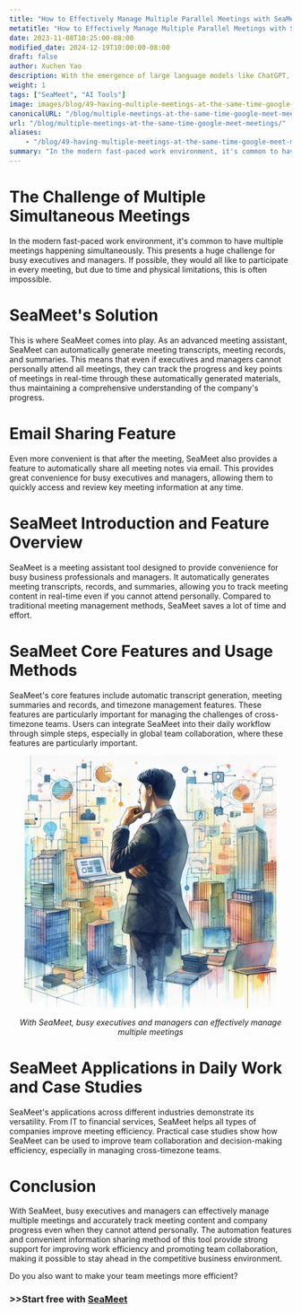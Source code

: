 ```yaml
---
title: "How to Effectively Manage Multiple Parallel Meetings with SeaMeet"
metatitle: "How to Effectively Manage Multiple Parallel Meetings with SeaMeet"
date: 2023-11-08T10:25:00-08:00
modified_date: 2024-12-19T10:00:00-08:00
draft: false
author: Xuchen Yao
description: With the emergence of large language models like ChatGPT, generative AI has opened new exploration domains. When AI combines with speech recognition, it provides unprecedented possibilities for real-time meeting analysis. But what does this mean for daily business operations? Real-time analysis of meeting recordings has become an essential tool for companies to improve efficiency and communication quality. Through real-time analysis, companies can ensure that every discussion is accurately documented, making the decision-making process more efficient and precise.
weight: 1
tags: ["SeaMeet", "AI Tools"]
image: images/blog/49-having-multiple-meetings-at-the-same-time-google-meet-meetings/49-having-multiple-meetings-at-the-same-time-google-meet-meetings.jpeg
canonicalURL: "/blog/multiple-meetings-at-the-same-time-google-meet-meetings/"
url: "/blog/multiple-meetings-at-the-same-time-google-meet-meetings/"
aliases:
    - "/blog/49-having-multiple-meetings-at-the-same-time-google-meet-meetings/"
summary: "In the modern fast-paced work environment, it's common to have multiple meetings happening simultaneously. This presents a huge challenge for busy executives and managers. If possible, they would all like to participate in every meeting, but due to time and physical limitations, this is often impossible."
---
```


# The Challenge of Multiple Simultaneous Meetings
In the modern fast-paced work environment, it's common to have multiple meetings happening simultaneously. This presents a huge challenge for busy executives and managers. If possible, they would all like to participate in every meeting, but due to time and physical limitations, this is often impossible.

# SeaMeet's Solution
This is where SeaMeet comes into play. As an advanced meeting assistant, SeaMeet can automatically generate meeting transcripts, meeting records, and summaries. This means that even if executives and managers cannot personally attend all meetings, they can track the progress and key points of meetings in real-time through these automatically generated materials, thus maintaining a comprehensive understanding of the company's progress.

# Email Sharing Feature
Even more convenient is that after the meeting, SeaMeet also provides a feature to automatically share all meeting notes via email. This provides great convenience for busy executives and managers, allowing them to quickly access and review key meeting information at any time.

# SeaMeet Introduction and Feature Overview
SeaMeet is a meeting assistant tool designed to provide convenience for busy business professionals and managers. It automatically generates meeting transcripts, records, and summaries, allowing you to track meeting content in real-time even if you cannot attend personally. Compared to traditional meeting management methods, SeaMeet saves a lot of time and effort.

# SeaMeet Core Features and Usage Methods
SeaMeet's core features include automatic transcript generation, meeting summaries and records, and timezone management features. These features are particularly important for managing the challenges of cross-timezone teams. Users can integrate SeaMeet into their daily workflow through simple steps, especially in global team collaboration, where these features are particularly important.

<center>
<img height="450px" src="/images/blog/49-having-multiple-meetings-at-the-same-time-google-meet-meetings/1-how-to-stay-on-top-of-all-meetings.jpeg" alt="With SeaMeet, busy executives and managers can effectively manage multiple meetings"/>

*With SeaMeet, busy executives and managers can effectively manage multiple meetings*
</center>

# SeaMeet Applications in Daily Work and Case Studies
SeaMeet's applications across different industries demonstrate its versatility. From IT to financial services, SeaMeet helps all types of companies improve meeting efficiency. Practical case studies show how SeaMeet can be used to improve team collaboration and decision-making efficiency, especially in managing cross-timezone teams.

# Conclusion
With SeaMeet, busy executives and managers can effectively manage multiple meetings and accurately track meeting content and company progress even when they cannot attend personally. The automation features and convenient information sharing method of this tool provide strong support for improving work efficiency and promoting team collaboration, making it possible to stay ahead in the competitive business environment.

Do you also want to make your team meetings more efficient?

### >>Start free with [SeaMeet](https://meet.seasalt.ai/?utm_source=blog)
